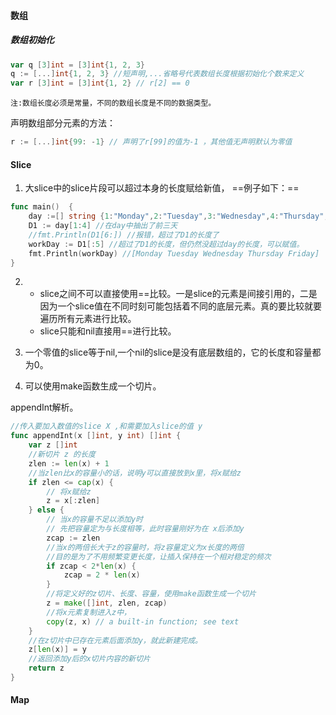 ﻿
#### 数组
##### 数组初始化
```go
var q [3]int = [3]int{1, 2, 3}
q := [...]int{1, 2, 3} //短声明,...省略号代表数组长度根据初始化个数来定义
var r [3]int = [3]int{1, 2} // r[2] == 0
```
`注:数组长度必须是常量，不同的数组长度是不同的数据类型。`

声明数组部分元素的方法：
```go
r := [...]int{99: -1} // 声明了r[99]的值为-1 ，其他值无声明默认为零值
```

#### Slice
 1. 大slice中的slice片段可以超过本身的长度赋给新值，
==例子如下：==
```go
func main()  {
	day :=[] string {1:"Monday",2:"Tuesday",3:"Wednesday",4:"Thursday",5:"Friday",6:"Saturday",7:"Sunday"}
	D1 := day[1:4] //在day中抽出了前三天
	//fmt.Println(D1[6:]) //报错，超过了D1的长度了
	workDay := D1[:5] //超过了D1的长度，但仍然没超过day的长度，可以赋值。
	fmt.Println(workDay) //[Monday Tuesday Wednesday Thursday Friday]
}
```

2. - slice之间不可以直接使用==比较。一是slice的元素是间接引用的，二是因为一个slice值在不同时刻可能包括着不同的底层元素。真的要比较就要遍历所有元素进行比较。
	- slice只能和nil直接用\==进行比较。

3. 一个零值的slice等于nil,一个nil的slice是没有底层数组的，它的长度和容量都为0。

4. 可以使用make函数生成一个切片。

appendInt解析。

```go
//传入要加入数值的slice X ,和需要加入slice的值 y
func appendInt(x []int, y int) []int {
    var z []int
    //新切片 z 的长度
    zlen := len(x) + 1
    //当zlen比x的容量小的话，说明y可以直接放到x里，将x赋给z
    if zlen <= cap(x) {
        // 将x赋给z
        z = x[:zlen]
    } else {
        // 当x的容量不足以添加y时
        // 先把容量定为与长度相等，此时容量刚好为在 x后添加y
        zcap := zlen
        //当x的两倍长大于z的容量时，将z容量定义为x长度的两倍
        //目的是为了不用频繁变更长度，让插入保持在一个相对稳定的频次
        if zcap < 2*len(x) {
            zcap = 2 * len(x)
        }
        //将定义好的z切片、长度、容量，使用make函数生成一个切片
        z = make([]int, zlen, zcap)
        //将x元素复制进入z中，
        copy(z, x) // a built-in function; see text
    }
    //在z切片中已存在元素后面添加y，就此新建完成。
    z[len(x)] = y
    //返回添加y后的x切片内容的新切片
    return z
}
```

#### Map

